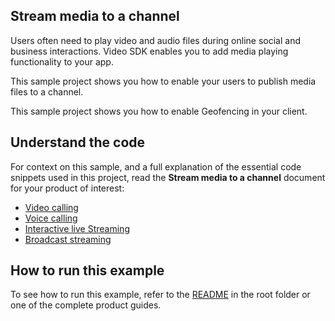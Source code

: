 ## Stream media to a channel

Users often need to play video and audio files during online social and business interactions. Video SDK enables you to add media playing functionality to your app.

This sample project shows you how to enable your users to publish media files to a channel.

This sample project shows you how to enable Geofencing in your client.

## Understand the code

For context on this sample, and a full explanation of the essential code snippets used in this project, read the **Stream media to a channel** document for your product of interest:

* [Video calling](https://docs.agora.io/en/video-calling/develop/play-media?platform=flutter)
* [Voice calling](https://docs.agora.io/en/voice-calling/develop/play-media?platform=flutter)
* [Interactive live Streaming](https://docs.agora.io/en/interactive-live-streaming/develop/play-media?platform=flutter)
* [Broadcast streaming](https://docs.agora.io/en/broadcast-streaming/develop/play-media?platform=flutter)

## How to run this example

To see how to run this example, refer to the [README](../../../README.md) in the root folder or one of the complete product guides.

